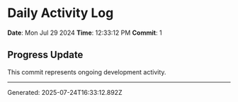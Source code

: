 # Daily Activity Log

**Date**: Mon Jul 29 2024
**Time**: 12:33:12 PM
**Commit**: 1

## Progress Update

This commit represents ongoing development activity.

---
Generated: 2025-07-24T16:33:12.892Z
